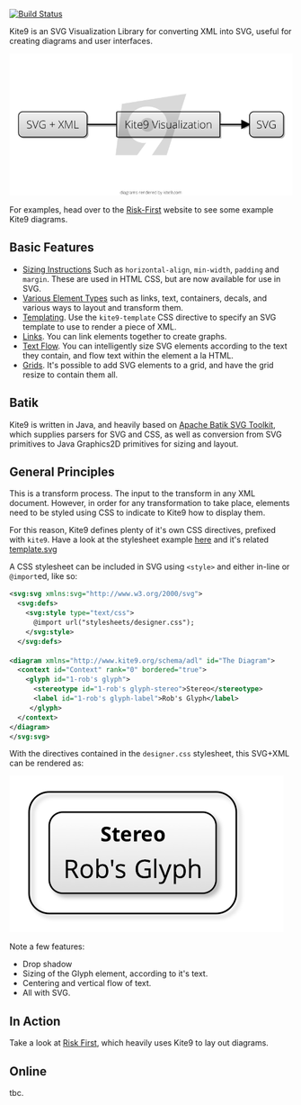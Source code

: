 [![Build Status](https://travis-ci.com/robmoffat/kite9-visualization.png)](https://travis-ci.com/robmoffat/kite9-visualization)

Kite9 is an SVG Visualization Library for converting XML into SVG, useful for creating diagrams and user interfaces.

![Basic Kite9 Process](docs/images/process.png)

For examples, head over to the [Risk-First](riskfirst.org) website to see some example Kite9 diagrams.

## Basic Features

- [Sizing Instructions](docs/Sizing.md) Such as `horizontal-align`, `min-width`, `padding` and `margin`.  These are used in HTML CSS, but are now available for use in SVG.
- [Various Element Types](docs/Element-Types.md) such as links, text, containers, decals, and various ways to layout and transform them.
- [Templating](docs/Templating.md).  Use the `kite9-template` CSS directive to specify an SVG template to use to render a piece of XML.
- [Links](docs/links.md). You can link elements together to create graphs.
- [Text Flow](docs/Text.md). You can intelligently size SVG elements according to the text they contain, and flow text within the element a la HTML.
- [Grids](docs/Grids.md).  It's possible to add SVG elements to a grid, and have the grid resize to contain them all.

## Batik

Kite9 is written in Java, and heavily based on [Apache Batik SVG Toolkit](https://xmlgraphics.apache.org/batik/), which supplies parsers for SVG and CSS, as well as conversion from SVG primitives to Java Graphics2D primitives for sizing and layout.

## General Principles

This is a transform process.  The input to the transform in any XML document.  However, in order for any transformation to take place, elements need to be styled using CSS to indicate to Kite9 how to display them.  

For this reason, Kite9 defines plenty of it's own CSS directives, prefixed with `kite9`.  Have a look at the stylesheet example [here](https://github.com/robmoffat/kite9-visualization/blob/master/src/test/resources/stylesheets/designer.css) and it's related 
[template.svg](https://raw.githubusercontent.com/robmoffat/kite9-visualization/master/src/test/resources/stylesheets/template.svg?token=AAitYUArM77qTGIoIE--3CCXRN7Fob1Gks5cfnnxwA%3D%3D)

A CSS stylesheet can be included in SVG using `<style>` and either in-line or `@import`ed, like so:

```xml
<svg:svg xmlns:svg="http://www.w3.org/2000/svg">
  <svg:defs>
    <svg:style type="text/css"> 
      @import url("stylesheets/designer.css");
    </svg:style>
  </svg:defs>
    
<diagram xmlns="http://www.kite9.org/schema/adl" id="The Diagram">
  <context id="Context" rank="0" bordered="true">
    <glyph id="1-rob's glyph">
      <stereotype id="1-rob's glyph-stereo">Stereo</stereotype>
      <label id="1-rob's glyph-label">Rob's Glyph</label>
     </glyph>
  </context>
</diagram>
</svg:svg>
```

With the directives contained in the `designer.css` stylesheet, this SVG+XML can be rendered as:

![Basic Glyph](docs/images/basic.png)

Note a few features:

 - Drop shadow
 - Sizing of the Glyph element, according to it's text.
 - Centering and vertical flow of text.
 - All with SVG.

## In Action

Take a look at [Risk First](riskfirst.org), which heavily uses Kite9 to lay out diagrams.

## Online

tbc.
